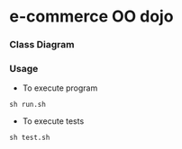 # e-commerce OO dojo

### Class Diagram

### Usage

* To execute program 
```shell
sh run.sh
```

* To execute tests
```shell
sh test.sh
```